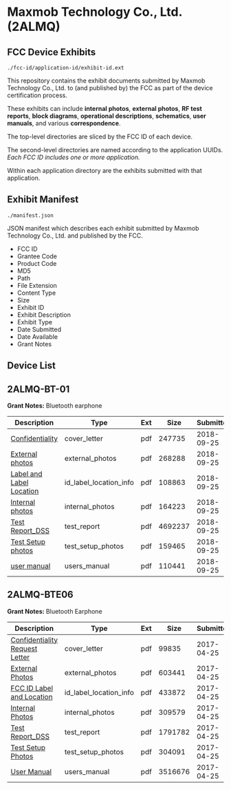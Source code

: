 # Maxmob Technology Co., Ltd. (2ALMQ)
## FCC Device Exhibits

```
./fcc-id/application-id/exhibit-id.ext
```

This repository contains the exhibit documents submitted by Maxmob Technology Co., Ltd. to (and published by) the FCC as part of the device certification process.

These exhibits can include **internal photos**, **external photos**, **RF test reports**, **block diagrams**, **operational descriptions**, **schematics**, **user manuals**, and various **correspondence**.

The top-level directories are sliced by the FCC ID of each device.

The second-level directories are named according to the application UUIDs. *Each FCC ID includes one or more application.*

Within each application directory are the exhibits submitted with that application. 

## Exhibit Manifest

```
./manifest.json
```

JSON manifest which describes each exhibit submitted by Maxmob Technology Co., Ltd. and published by the FCC.

- FCC ID
- Grantee Code
- Product Code
- MD5
- Path
- File Extension
- Content Type
- Size
- Exhibit ID
- Exhibit Description
- Exhibit Type
- Date Submitted
- Date Available
- Grant Notes

## Device List
## 2ALMQ-BT-01
**Grant Notes:** Bluetooth earphone

| Description | Type | Ext | Size | Submitted | Available |
| ----------- | ---- | --- | ---- | --------- | --------- |
| [Confidentiality](2ALMQ-BT-01/48bf0f360b3fcf538e4d5896563d9e95/4018073.pdf) | cover_letter | pdf | 247735 | 2018-09-25 | 2018-09-26 |
| [External photos](2ALMQ-BT-01/48bf0f360b3fcf538e4d5896563d9e95/4018074.pdf) | external_photos | pdf | 268288 | 2018-09-25 | 2018-09-26 |
| [Label and Label Location](2ALMQ-BT-01/48bf0f360b3fcf538e4d5896563d9e95/4018076.pdf) | id_label_location_info | pdf | 108863 | 2018-09-25 | 2018-09-26 |
| [Internal photos](2ALMQ-BT-01/48bf0f360b3fcf538e4d5896563d9e95/4018075.pdf) | internal_photos | pdf | 164223 | 2018-09-25 | 2018-09-26 |
| [Test Report_DSS](2ALMQ-BT-01/48bf0f360b3fcf538e4d5896563d9e95/4018079.pdf) | test_report | pdf | 4692237 | 2018-09-25 | 2018-09-26 |
| [Test Setup photos](2ALMQ-BT-01/48bf0f360b3fcf538e4d5896563d9e95/4018078.pdf) | test_setup_photos | pdf | 159465 | 2018-09-25 | 2018-09-26 |
| [user manual](2ALMQ-BT-01/48bf0f360b3fcf538e4d5896563d9e95/4018077.pdf) | users_manual | pdf | 110441 | 2018-09-25 | 2018-09-26 |
## 2ALMQ-BTE06
**Grant Notes:** Bluetooth Earphone

| Description | Type | Ext | Size | Submitted | Available |
| ----------- | ---- | --- | ---- | --------- | --------- |
| [Confidentiality Request Letter](2ALMQ-BTE06/f80dcf02e9db5354b771b08ee43a33cc/3369385.pdf) | cover_letter | pdf | 99835 | 2017-04-25 | 2017-04-25 |
| [External Photos](2ALMQ-BTE06/f80dcf02e9db5354b771b08ee43a33cc/3369386.pdf) | external_photos | pdf | 603441 | 2017-04-25 | 2017-04-25 |
| [FCC ID Label and Location](2ALMQ-BTE06/f80dcf02e9db5354b771b08ee43a33cc/3369388.pdf) | id_label_location_info | pdf | 433872 | 2017-04-25 | 2017-04-25 |
| [Internal Photos](2ALMQ-BTE06/f80dcf02e9db5354b771b08ee43a33cc/3369387.pdf) | internal_photos | pdf | 309579 | 2017-04-25 | 2017-04-25 |
| [Test Report_DSS](2ALMQ-BTE06/f80dcf02e9db5354b771b08ee43a33cc/3369390.pdf) | test_report | pdf | 1791782 | 2017-04-25 | 2017-04-25 |
| [Test Setup Photos](2ALMQ-BTE06/f80dcf02e9db5354b771b08ee43a33cc/3369389.pdf) | test_setup_photos | pdf | 304091 | 2017-04-25 | 2017-04-25 |
| [User Manual](2ALMQ-BTE06/f80dcf02e9db5354b771b08ee43a33cc/3369391.pdf) | users_manual | pdf | 3516676 | 2017-04-25 | 2017-04-25 |
